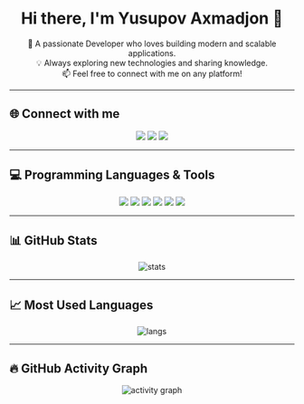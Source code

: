 <h1 align="center">Hi there, I'm Yusupov Axmadjon 👋</h1>
<p align="center">
  🚀 A passionate Developer who loves building modern and scalable applications.<br/>
  💡 Always exploring new technologies and sharing knowledge.<br/>
  📫 Feel free to connect with me on any platform!
</p>

---

## 🌐 Connect with me
<p align="center">
  <a href="https://t.me/yusup0v_2101"><img src="https://img.shields.io/badge/Telegram-2CA5E0?style=for-the-badge&logo=telegram&logoColor=white" /></a>
  <a href="https://instagram.com/yusup0v_2101"><img src="https://img.shields.io/badge/Instagram-E4405F?style=for-the-badge&logo=instagram&logoColor=white" /></a>
  <a href="https://www.linkedin.com/in/axmadjon-yusupov-76886a367/"><img src="https://img.shields.io/badge/LinkedIn-0077B5?style=for-the-badge&logo=linkedin&logoColor=white" /></a>
</p>

---

## 💻 Programming Languages & Tools
<p align="center">
  <img src="https://img.shields.io/badge/Kotlin-7F52FF?style=for-the-badge&logo=kotlin&logoColor=white" />
  <img src="https://img.shields.io/badge/Scala-DC322F?style=for-the-badge&logo=scala&logoColor=white" />
  <img src="https://img.shields.io/badge/Java-007396?style=for-the-badge&logo=java&logoColor=white" />
  <img src="https://img.shields.io/badge/Node.js-43853D?style=for-the-badge&logo=node.js&logoColor=white" />
  <img src="https://img.shields.io/badge/JavaScript-F7DF1E?style=for-the-badge&logo=javascript&logoColor=black" />
  <img src="https://img.shields.io/badge/PostgreSQL-316192?style=for-the-badge&logo=postgresql&logoColor=white" />
</p>

---

## 📊 GitHub Stats
<p align="center">
  <img src="https://github-readme-stats-git-masterrstaa-rickstaa.vercel.app/api?username=Axmadjon2101&show_icons=true&theme=radical" alt="stats"/>
</p>

---

## 📈 Most Used Languages
<p align="center">
  <img src="https://github-readme-stats-git-masterrstaa-rickstaa.vercel.app/api/top-langs/?username=Axmadjon2101&layout=compact&theme=radical" alt="langs"/>
</p>

---

## 🔥 GitHub Activity Graph
<p align="center">
  <img src="https://github-readme-activity-graph.vercel.app/graph?username=Axmadjon2101&theme=react-dark" alt="activity graph"/>
</p>

